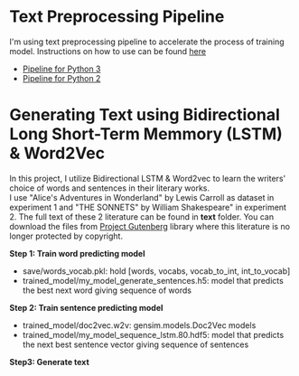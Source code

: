 # Text Preprocessing Pipeline
I'm using text preprocessing pipeline to accelerate the process of training model. Instructions on how to use can be found [here](https://github.com/AryaNguyen/Generating_Text_Machine/blob/develop/pipelining/README.md) 
- [Pipeline for Python 3](https://github.com/AryaNguyen/Generating_Text_Machine/tree/master/pipelining)<br/>
- [Pipeline for Python 2](https://github.com/AryaNguyen/Generating_Text_Machine/tree/master/pipelining_python2)<br/>


# Generating Text using Bidirectional Long Short-Term Memmory (LSTM) & Word2Vec</br>
In this project, I utilize Bidirectional LSTM & Word2vec to learn the writers' choice of words and sentences in their literary works.<br/> 
I use "Alice's Adventures in Wonderland" by Lewis Carroll as dataset in experiment 1 and "THE SONNETS" by William Shakespeare" in experiment 2. The full text of these 2 literature can be found in **text** folder. You can download the files from [Project Gutenberg](https://www.gutenberg.org/) library where this literature is no longer protected by copyright.<br/>

**Step 1: Train word predicting model**<br/>
- save/words_vocab.pkl: hold [words, vocabs, vocab_to_int, int_to_vocab]<br/>
- trained_model/my_model_generate_sentences.h5: model that predicts the best next word giving sequence of words<br/>

**Step 2: Train sentence predicting model**<br/>
- trained_model/doc2vec.w2v: gensim.models.Doc2Vec models<br/>
- trained_model/my_model_sequence_lstm.80.hdf5: model that predicts the next best sentence vector giving sequence of sentences<br/>

**Step3: Generate text**

